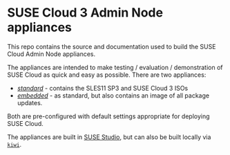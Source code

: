SUSE Cloud 3 Admin Node appliances
================================== 

This repo contains the source and documentation used to build the 
SUSE Cloud Admin Node appliances.

The appliances are intended to make testing / evaluation /
demonstration of SUSE Cloud as quick and easy as possible.
There are two appliances:

* [*standard*](https://susestudio.com/a/Mrr6vv/suse-cloud-3-admin) - 
  contains the SLES11 SP3 and SUSE Cloud 3 ISOs
* [*embedded*](https://susestudio.com/a/Mrr6vv/suse-cloud-3-admin-embedded) - 
  as standard, but also contains an image of all package updates.

Both are pre-configured with default settings appropriate for
deploying SUSE Cloud.

The appliances are built in [SUSE Studio](https://susestudio.com),
but can also be built locally via [`kiwi`](https://en.opensuse.org/Portal:KIWI).
